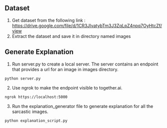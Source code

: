 ## Dataset

1. Get dataset from the following link : https://drive.google.com/file/d/1CR3JIvatybTm3J3ZqLpZ4npq7OyHtcZf/view
2. Extract the dataset and save it in directory named images

## Generate Explanation

1. Run server.py to create a local server. The server contains an endpoint that provides a url for an image in images directory.
```
python server.py
```
2. Use ngrok to make the endpoint visible to together.ai.
```
ngrok https://localhost:5000
```
3. Run the explanation_generator file to generate explanation for all the sarcastic images.
```
python explanation_script.py
```
